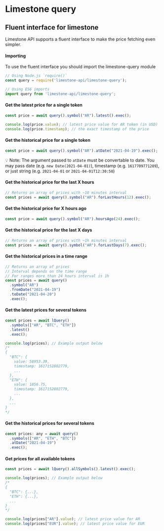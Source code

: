 # Limestone query



## Fluent interface for limestone

Limestone API supports a fluent interface to make the price fetching even simpler.

#### Importing

To use the fluent interface you should import the limestone-query module

```javascript
// Using Node.js `require()`
const query = require('limestone-api/limestone-query');

// Using ES6 imports
import query from 'limestone-api/limestone-query';
```

#### Get the latest price for a single token

```javascript
const price = await query().symbol("AR").latest().exec();

console.log(price.value); // latest price value for AR token (in USD)
console.log(price.timestamp); // the exact timestamp of the price
```

#### Get the historical price for a single token

```javascript
const price = await query().symbol("AR").atDate("2021-04-19").exec();
```

💡 Note: The argument passed to `atDate` must be convertable to date. You may pass date \(e.g. `new Date(2021-04-01)`\), timestamp \(e.g. `1617709771289`\), or just string \(e.g. `2021-04-01` or `2021-04-01T12:30:58`\)

#### Get the historical price for the last X hours

```javascript
// Returns an array of prices with ~10 minutes interval
const prices = await query().symbol("AR").forLastHours(12).exec();
```

#### Get the historical price for X hours ago

```javascript
const price = await query().symbol("AR").hoursAgo(24).exec();
```

#### Get the historical price for the last X days

```javascript
// Returns an array of prices with ~1h minutes interval
const prices = await query().symbol("AR").forLastDays(7).exec();
```

#### Get the historical prices in a time range

```javascript
// Returns an array of prices
// Interval depends on the time range
// For ranges more than 24 hours interval is 1h
const prices = await query()
  .symbol("AR")
  .fromDate("2021-04-19")
  .toDate("2021-04-20")
  .exec();
```

#### Get the latest prices for several tokens

```javascript
const prices = await lQuery()
  .symbols(["AR", "BTC", "ETH"])
  .latest()
  .exec();

console.log(prices); // Example output below
/*
{
  "BTC": {
    value: 58953.39,
    timestamp: 1617152802779,
    ...
  },
  "ETH": {
    value: 1856.75,
    timestamp: 1617152802779,
    ...
  },
  ...
}
*/
```

#### Get the historical prices for several tokens

```javascript
const prices: any = await query()
  .symbols(["AR", "ETH", "BTC"])
  .atDate("2021-04-19")
  .exec();
```

#### Get prices for all available tokens

```javascript
const prices = await lQuery().allSymbols().latest().exec();

console.log(prices); // Example output below
/*
{
  "BTC": {...},
  "ETH": {...},
  ...
}
*/

console.log(prices["AR"].value); // latest price value for AR
console.log(prices["EUR"].value); // latest price value for EUR
```

